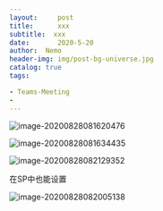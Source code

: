 ```yaml
---
layout:     post
title:      xxx
subtitle:  xxx
date:       2020-5-20
author:  Nemo
header-img: img/post-bg-universe.jpg
catalog: true
tags:

- Teams-Meeting
- 
---
```






![image-20200828081620476](C:\Users\Nemo\AppData\Roaming\Typora\typora-user-images\image-20200828081620476.png)



![image-20200828081634435](C:\Users\Nemo\AppData\Roaming\Typora\typora-user-images\image-20200828081634435.png)

![image-20200828082129352](C:\Users\Nemo\AppData\Roaming\Typora\typora-user-images\image-20200828082129352.png)

在SP中也能设置

![image-20200828082005138](C:\Users\Nemo\AppData\Roaming\Typora\typora-user-images\image-20200828082005138.png)